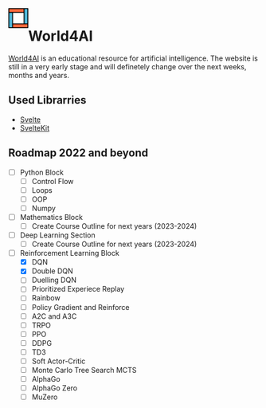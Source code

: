 <img src='logo.svg' align="left" width="40px" margin="20px">

# World4AI

[World4AI](https://world4ai.org) is an educational resource for artificial intelligence. The website is still in a very early stage and will definetely change over the next weeks, months and years. 


## Used Librarries

* [Svelte](https://svelte.dev/)
* [SvelteKit](https://kit.svelte.dev/)

## Roadmap 2022 and beyond

- [ ] Python Block
    - [ ] Control Flow
    - [ ] Loops 
    - [ ] OOP
    - [ ] Numpy
- [ ] Mathematics Block
    - [ ] Create Course Outline for next years (2023-2024)
- [ ] Deep Learning Section
    - [ ] Create Course Outline for next years (2023-2024)
- [ ] Reinforcement Learning Block
    - [x] DQN
    - [x] Double DQN
    - [ ] Duelling DQN
    - [ ] Prioritized Experiece Replay
    - [ ] Rainbow
    - [ ] Policy Gradient and Reinforce
    - [ ] A2C and A3C
    - [ ] TRPO
    - [ ] PPO
    - [ ] DDPG
    - [ ] TD3
    - [ ] Soft Actor-Critic
    - [ ] Monte Carlo Tree Search MCTS
    - [ ] AlphaGo
    - [ ] AlphaGo Zero
    - [ ] MuZero
